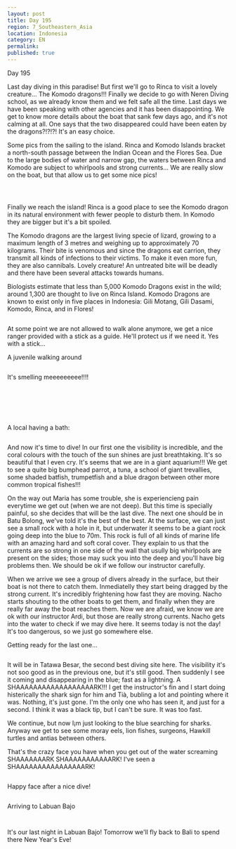 ```yaml
---
layout: post
title: Day 195
region: 7_Southeastern_Asia
location: Indonesia
category: EN
permalink:
published: true
---
```


Day 195

Last day diving in this paradise! But first we'll go to Rinca to visit a lovely creature... The Komodo dragons!!! Finally we decide to go with Neren Diving school, as we already know them and we felt safe all the time. Last days we have been speaking with other agencies and it has been disappointing. We get to know more details about the boat that sank few days ago, and it's not calming at all. One says that the two disappeared could have been eaten by the dragons?!?!?! It's an easy choice.

Some pics from the sailing to the island. Rinca and Komodo Islands bracket a north-south passage between the Indian Ocean and the Flores Sea. Due to the large bodies of water and narrow gap, the waters between Rinca and Komodo are subject to whirlpools and strong currents... We are really slow on the boat, but that allow us to get some nice pics!

<p><a
href="https://lh3.googleusercontent.com/Lp0TesAqszhqk-ziYGFpWZ6wJrsA520fBP5iQM1odMHrZKiwrU94aWfFIq4KKK60e945cTtHaUw7V9jWshm2C4U95yNzRSLSu-ff2_U_zissy9LR8_QdZMh9B96DMDuxwKB_xpzhKmD0yUStxvb5ni-e4IkgvF7azUk83JkBAG63knINshyQQJIlh7hCPiFFL1xwRJG5I2PMDX_B41vr6ZwUluOQZxehU_cqYpOQp5KClNoXlMSTx-TpAsOB6kb0-g4EwO1GFxYrScpbarfjyc34gOPPX8W76f5-0xi7Ln04qiqQjpzMnyAdtKSvJ4-wImP2ZxoqxJicPSAMVTT7WBfzbZAD40ZYCb4NSrgxvhpOyZ-hbEUsURrj0Hr6HBP-WtD9M86AH99Cq1Hg8q-paAR4oqiJEyN7fgJRbP5fspnd4Tpi5OGfyJb-ujLEuJit14sAp4uVwDZFTZOIPLQc0KWXt_gn6Y6LOeh6GAYgeK8eINE89wwZ3wINjBcbVB_tnNxoBMX6bBzWzhvmOTNYx7dLJlO6-4EqeLMiEysnU6KwlG65jJmv5swM8GF0AWBsNIfDTU2LlAfFsvyUMhAhA0jSJ4UwJYIHfFdF0eV3-kYAuKkqK6JeL-Q0hZMJDCR6y37u_77NL1bMC2mlQ3GTzGaurGQf4AXEfxd2E1--k4JSSsx8OELw46Y6-1txVGluwegZOT4mJqvHRevjF0C1yMPizQ=w836-h627-no"><img 
src="https://lh3.googleusercontent.com/Lp0TesAqszhqk-ziYGFpWZ6wJrsA520fBP5iQM1odMHrZKiwrU94aWfFIq4KKK60e945cTtHaUw7V9jWshm2C4U95yNzRSLSu-ff2_U_zissy9LR8_QdZMh9B96DMDuxwKB_xpzhKmD0yUStxvb5ni-e4IkgvF7azUk83JkBAG63knINshyQQJIlh7hCPiFFL1xwRJG5I2PMDX_B41vr6ZwUluOQZxehU_cqYpOQp5KClNoXlMSTx-TpAsOB6kb0-g4EwO1GFxYrScpbarfjyc34gOPPX8W76f5-0xi7Ln04qiqQjpzMnyAdtKSvJ4-wImP2ZxoqxJicPSAMVTT7WBfzbZAD40ZYCb4NSrgxvhpOyZ-hbEUsURrj0Hr6HBP-WtD9M86AH99Cq1Hg8q-paAR4oqiJEyN7fgJRbP5fspnd4Tpi5OGfyJb-ujLEuJit14sAp4uVwDZFTZOIPLQc0KWXt_gn6Y6LOeh6GAYgeK8eINE89wwZ3wINjBcbVB_tnNxoBMX6bBzWzhvmOTNYx7dLJlO6-4EqeLMiEysnU6KwlG65jJmv5swM8GF0AWBsNIfDTU2LlAfFsvyUMhAhA0jSJ4UwJYIHfFdF0eV3-kYAuKkqK6JeL-Q0hZMJDCR6y37u_77NL1bMC2mlQ3GTzGaurGQf4AXEfxd2E1--k4JSSsx8OELw46Y6-1txVGluwegZOT4mJqvHRevjF0C1yMPizQ=w836-h627-no" class="oversize" alt=""></a></p>

<p><a
href="https://lh3.googleusercontent.com/xZV9Std3VrR5epfc1bMB7RTwNRZmlmXO40J6hL86aSL7Swjv3zqAMX-KSL9OVUZQD5A1kshgZjHQdMuzGxA4byrhAzJEspEhXZX84iOTAdq_h1yR3WFIJkijGAODjdBTGP-sujpIPIrpSPQxy9YWJhm1YOBnW97vxlwUsGE1bD7wUlp4nZuMfSaZK1s0781zfrgF41Va1K85ZKgqQl5BCIdV5l7qslABbVtaDlJ6Od1oVpJWcbN_1cojR1646lrXyT7YrXoncBzZk-O4fPW27dJ6sfXhCiKSR9Ks9Yzfd1tAP5FI5UaWJ6hJMv6Pqe56emU6rXYJ2sLFVbB5NYfXEyd8QQlHbhSWqXaPokPtfAw9Uz5bXS3uOxftdO9NRpsH8BLQiI2C0uWUO4oZghU0AMRPI6iM7Scv7NokJ3qGt_KuK-TRQ17itAkWb3NHmJpCQk9sBrAKwJNuZwJ2BfZy3hdRJIqSBIg2ZMhRA0htp1SOxb9noO4i43O88U525SZj78Qu0U2rWBHmT7y985VGw92Lj9lFyLTgArOIj6aa1c7mZp7X9zBLdF-jzHqw4OULVS7prOa17RgML-x0ce8sKEvgy0odYa7vqieY62J2gqu43pJBQY90TTKaPtIKpDbYsyelXMEhv6rIX2cMjyIH_st5iP8wfqKoZzI03lpr-YGNhC5BzR8uU1upyk36EXC9-z8oevH0Kh2FPQ2ZbakGnMtv9g=w669-h502-no"><img 
src="https://lh3.googleusercontent.com/xZV9Std3VrR5epfc1bMB7RTwNRZmlmXO40J6hL86aSL7Swjv3zqAMX-KSL9OVUZQD5A1kshgZjHQdMuzGxA4byrhAzJEspEhXZX84iOTAdq_h1yR3WFIJkijGAODjdBTGP-sujpIPIrpSPQxy9YWJhm1YOBnW97vxlwUsGE1bD7wUlp4nZuMfSaZK1s0781zfrgF41Va1K85ZKgqQl5BCIdV5l7qslABbVtaDlJ6Od1oVpJWcbN_1cojR1646lrXyT7YrXoncBzZk-O4fPW27dJ6sfXhCiKSR9Ks9Yzfd1tAP5FI5UaWJ6hJMv6Pqe56emU6rXYJ2sLFVbB5NYfXEyd8QQlHbhSWqXaPokPtfAw9Uz5bXS3uOxftdO9NRpsH8BLQiI2C0uWUO4oZghU0AMRPI6iM7Scv7NokJ3qGt_KuK-TRQ17itAkWb3NHmJpCQk9sBrAKwJNuZwJ2BfZy3hdRJIqSBIg2ZMhRA0htp1SOxb9noO4i43O88U525SZj78Qu0U2rWBHmT7y985VGw92Lj9lFyLTgArOIj6aa1c7mZp7X9zBLdF-jzHqw4OULVS7prOa17RgML-x0ce8sKEvgy0odYa7vqieY62J2gqu43pJBQY90TTKaPtIKpDbYsyelXMEhv6rIX2cMjyIH_st5iP8wfqKoZzI03lpr-YGNhC5BzR8uU1upyk36EXC9-z8oevH0Kh2FPQ2ZbakGnMtv9g=w669-h502-no" class="oversize" alt=""></a></p>

<p><a
href="https://lh3.googleusercontent.com/KwRci34PzGofxEU0ST-v2TD1vYoBNdEcD_NDCD4tfUsfo6rc1Ks4OIWyAKsCx_qU-56tm_nVvLPVJ-mu4ihMukkUEUwr_OMKNdnzrEAePSW8_MFGCJ2p6wjLuhq_uWohxn7d1K0xog8tOfaDuWBImV9cDEl8P7ywjvkSqhYdMLtwI85Px9oPS4qcbUnRf1vdB6DRqnQwIDB_jlWblRnnYFYZTjKzwAHFlfY4rx-MqnjVOQN9FPxDeCGbIKvKTQ4oRPnDhX1fu2zpdn30aqM8-JlMYd2LDAZ0hLLoLp56Qsf6Lt4oyuUxwIDTMK4ztcaPzXEPZ9qTA5kWiI2sReGEYGC1uALTURb1Ly3rQVRX7CRNGTgM4jfLh1iHzJUdzRuk0XJDof3dPJveP7Z4zgDWNHNoB9kjq-xxuen-WGFqyEEBqEJ87JSqDzTG2V-YE3bh506MhpZU7ztMexDAJ5VmyLimqhmzrzKo2toDyGf2DZxpat5FtgCa2ChGd2IRIdTZZ0uzyILIVDlY2tz7372kGAUmukQat2pjJJLbcER-UMo_GjyJ33Nrw4WSpnjFtTsiLAxzVq72gVIF9Owq_WmxOlErWIoOxySEQbvioC2zQ6U0a9c4_hvSZ2CfZmke6FKemovR4xfBGqsivqpbsprav6i8_FNvCo7jY0cC4L-ifFFola-vKfxdCbM_LdI366pM-S2HCx6MaBanQSpxelrTbNZImw=w836-h627-no"><img 
src="https://lh3.googleusercontent.com/KwRci34PzGofxEU0ST-v2TD1vYoBNdEcD_NDCD4tfUsfo6rc1Ks4OIWyAKsCx_qU-56tm_nVvLPVJ-mu4ihMukkUEUwr_OMKNdnzrEAePSW8_MFGCJ2p6wjLuhq_uWohxn7d1K0xog8tOfaDuWBImV9cDEl8P7ywjvkSqhYdMLtwI85Px9oPS4qcbUnRf1vdB6DRqnQwIDB_jlWblRnnYFYZTjKzwAHFlfY4rx-MqnjVOQN9FPxDeCGbIKvKTQ4oRPnDhX1fu2zpdn30aqM8-JlMYd2LDAZ0hLLoLp56Qsf6Lt4oyuUxwIDTMK4ztcaPzXEPZ9qTA5kWiI2sReGEYGC1uALTURb1Ly3rQVRX7CRNGTgM4jfLh1iHzJUdzRuk0XJDof3dPJveP7Z4zgDWNHNoB9kjq-xxuen-WGFqyEEBqEJ87JSqDzTG2V-YE3bh506MhpZU7ztMexDAJ5VmyLimqhmzrzKo2toDyGf2DZxpat5FtgCa2ChGd2IRIdTZZ0uzyILIVDlY2tz7372kGAUmukQat2pjJJLbcER-UMo_GjyJ33Nrw4WSpnjFtTsiLAxzVq72gVIF9Owq_WmxOlErWIoOxySEQbvioC2zQ6U0a9c4_hvSZ2CfZmke6FKemovR4xfBGqsivqpbsprav6i8_FNvCo7jY0cC4L-ifFFola-vKfxdCbM_LdI366pM-S2HCx6MaBanQSpxelrTbNZImw=w836-h627-no" class="oversize" alt=""></a></p>

Finally we reach the island! Rinca is a good place to see the Komodo dragon in its natural environment with fewer people to disturb them. In Komodo they are bigger but it's a bit spoiled.

The Komodo dragons are the largest living specie of lizard, growing to a maximum length of 3 metres and weighing up to approximately 70 kilograms. Their bite is venomous and since the dragons eat carrion, they transmit all kinds of infections to their victims. To make it even more fun, they are also cannibals. Lovely creature! An untreated bite will be deadly and there have been several attacks towards humans.

Biologists estimate that less than 5,000 Komodo Dragons exist in the wild; around 1,300 are thought to live on Rinca Island. Komodo Dragons are known to exist only in five places in Indonesia: Gili Motang, Gili Dasami, Komodo, Rinca, and in Flores!

<p><a
href="https://lh3.googleusercontent.com/1s4-cA9ibl_JLveHEKaHNH8319SoFagecOVF-zfoM6nSaRsJlgjGsJmBEejdwK3Nz6YU-RkOzihBpAmUOpOOjS1u3EC_hol8ntejRykzJaAB9TnuonovPPSuAQ_pwxRTHfXEBQ4ixG0XMnOoD5GpHpiEXAeC6esbrqQUsdZfCuBHMkhPZmrsFUb6poqwD4TJM6EejROR9R1RnjSvZ2fvYz70tphikIwJpSi3NUPwFPw1QXmyS2CAfAErCwNPSBYUGkiSJ3-Ra8Gcj2eQjIr-tFrp_HgfWXYXkYF8bfDDI8WdTHsml3Yrq4vIOoEa98tCvd3PzHD2klsCebIo2CZ0NYdqYH03Kya8-sJFvIuBaPiUx-kOVW1C9uOkTC81J0v3thnV2HyePH4T0i2kXsHAoGNTdD2urnFuuqb9hFzWQFYKH6DOBcn9FdTcN_hZMbSCvzer-Gah_S-reG10z5Nt6n0r0NFjTgMGz6GNn4b2D_MaIfKc6mezJwIjgMTreuW3UUwRX9Cd6_vnilqve-_NTl9Hu7bLH4lfRjt6zK7bZFIoGSbPtCxkXavaLYRWHmYV7QRN0mmRNVthnyKYyat-3yD0LGQKRtTjUeqote70579nnb1w1yvypDLJKF0EmHL714j-fR02UpU2NLlHnSSv_D54bhKBU2SaOpo3LTtLa1KSLHgjzq0I4TV50OhJSnZ2Gqf0Mn0lfBPCFQ4JKtS8s6eG7A=w669-h502-no"><img 
src="https://lh3.googleusercontent.com/1s4-cA9ibl_JLveHEKaHNH8319SoFagecOVF-zfoM6nSaRsJlgjGsJmBEejdwK3Nz6YU-RkOzihBpAmUOpOOjS1u3EC_hol8ntejRykzJaAB9TnuonovPPSuAQ_pwxRTHfXEBQ4ixG0XMnOoD5GpHpiEXAeC6esbrqQUsdZfCuBHMkhPZmrsFUb6poqwD4TJM6EejROR9R1RnjSvZ2fvYz70tphikIwJpSi3NUPwFPw1QXmyS2CAfAErCwNPSBYUGkiSJ3-Ra8Gcj2eQjIr-tFrp_HgfWXYXkYF8bfDDI8WdTHsml3Yrq4vIOoEa98tCvd3PzHD2klsCebIo2CZ0NYdqYH03Kya8-sJFvIuBaPiUx-kOVW1C9uOkTC81J0v3thnV2HyePH4T0i2kXsHAoGNTdD2urnFuuqb9hFzWQFYKH6DOBcn9FdTcN_hZMbSCvzer-Gah_S-reG10z5Nt6n0r0NFjTgMGz6GNn4b2D_MaIfKc6mezJwIjgMTreuW3UUwRX9Cd6_vnilqve-_NTl9Hu7bLH4lfRjt6zK7bZFIoGSbPtCxkXavaLYRWHmYV7QRN0mmRNVthnyKYyat-3yD0LGQKRtTjUeqote70579nnb1w1yvypDLJKF0EmHL714j-fR02UpU2NLlHnSSv_D54bhKBU2SaOpo3LTtLa1KSLHgjzq0I4TV50OhJSnZ2Gqf0Mn0lfBPCFQ4JKtS8s6eG7A=w669-h502-no" class="oversize" alt=""></a></p>

At some point we are not allowed to walk alone anymore, we get a nice ranger provided with a stick as a guide. He'll protect us if we need it. Yes with a stick...

A juvenile walking around

<p><a
href="https://lh3.googleusercontent.com/DpWaCMmi0UuJZUYLfjMdj6N3_lsxG-_8JHpskjcWrxu9XV2iLM7WEfGbxRwzRDo-OnltMl7o1JrZFcMmoSgSVE559Jqd2zcWCfs_pb4QP34r5Wm-tLQFRU2sJZRF5ucMomUQvRk-XiZDP4FnFqRXHjLn-IhYEO_RSUg7toLMySQjfS0R6jCIHK7BTwiPWIJIeeYwUg7TCDlHLxUEtzYsMJCy3qgmrse4vrnGbuBFZIMms-ONjYUZDuOn9s-Pf1D2hCXPqfdGeH6VwtP9qXymD89rIJ4jlpyjJwCkwHCTzfq4MGaJJXoRTKyCWisn1teJpmZJU8ZweonCtGA8kcKGtBKf5JmT5Zm6wF7jvSdwA40y2DofHRe78yPq-7rBUFn8O6x8i57QT29qlGsMd_4dfT51z813NF2WpFQPFnXdndDPQ8RJ-MUl72SgM_XnvTzhIKylu5lhvi-Vquu2cN7I1U56AWHTecPv8Yyx6OSwNDf8n30acZQPwZbqR49XP2viWvW_gdto9Vck9Ezq7AXJFz-1w16kSyZV2DyNEPAfowl_826kTOO8PJFxxxr4ZY0r4kWUpkUAkcbi8GkyR6ML6mJEijba0SO5Cw0n13Da06d025YpQL3MbRYDli7XDSW5z_MgI5fUVuZuwq08e24DCiUbt7b5sPvBoygKQBbYl7fjxVnOVQx1xhsg2idksxEnddDW8OGgz6fRn62A60yh4Xb4lQ=w836-h627-no"><img 
src="https://lh3.googleusercontent.com/DpWaCMmi0UuJZUYLfjMdj6N3_lsxG-_8JHpskjcWrxu9XV2iLM7WEfGbxRwzRDo-OnltMl7o1JrZFcMmoSgSVE559Jqd2zcWCfs_pb4QP34r5Wm-tLQFRU2sJZRF5ucMomUQvRk-XiZDP4FnFqRXHjLn-IhYEO_RSUg7toLMySQjfS0R6jCIHK7BTwiPWIJIeeYwUg7TCDlHLxUEtzYsMJCy3qgmrse4vrnGbuBFZIMms-ONjYUZDuOn9s-Pf1D2hCXPqfdGeH6VwtP9qXymD89rIJ4jlpyjJwCkwHCTzfq4MGaJJXoRTKyCWisn1teJpmZJU8ZweonCtGA8kcKGtBKf5JmT5Zm6wF7jvSdwA40y2DofHRe78yPq-7rBUFn8O6x8i57QT29qlGsMd_4dfT51z813NF2WpFQPFnXdndDPQ8RJ-MUl72SgM_XnvTzhIKylu5lhvi-Vquu2cN7I1U56AWHTecPv8Yyx6OSwNDf8n30acZQPwZbqR49XP2viWvW_gdto9Vck9Ezq7AXJFz-1w16kSyZV2DyNEPAfowl_826kTOO8PJFxxxr4ZY0r4kWUpkUAkcbi8GkyR6ML6mJEijba0SO5Cw0n13Da06d025YpQL3MbRYDli7XDSW5z_MgI5fUVuZuwq08e24DCiUbt7b5sPvBoygKQBbYl7fjxVnOVQx1xhsg2idksxEnddDW8OGgz6fRn62A60yh4Xb4lQ=w836-h627-no" class="oversize" alt=""></a></p>

It's smelling meeeeeeeee!!!!

<p><a
href="https://lh3.googleusercontent.com/LEpqeODCzwco-ehoCB-8i_806S50PUarAkLUSfk2iYsGvDr_pr2OmQ56tYgI9NJ4poyykbE_wMSwDICNAFDpyiD-h4zgMXH29CCwDmNBql-s3NFvei53Bp4ixXtjnpENk-Dv1Ykzv8YSkukPHzTfffILinEneqgnsphqh4RhXxJtyguqA9k44dAM8kr9UoZKApr7ou_IkPYCqkfDnpXOPGu6hbOtnSxUkrj77VOzzP1wSFLCpiiKC1oXjQGEEi_qlzXMziLSQ2xnx85e-hWrLzJHSNjO4iuQaBftH4OKVSdW3bCd39RynATrts95p8kq7PdYWnhWYrOUV7Pjuj2TBHnYHgl6b8m6o1TQOyTG692CBzMW37jDR7imhqsOzxb0hAwcpqHpO1kivVtDzC9BUY0dtXpk1okfgOGPF5BA57K-uxO-1BL0cvjglbRdRHk5UwIzKL7svzpfqXFHxjt5INz0HB2-sOT8f0OHYTG82xewycGNUifqqU6nJsujP9eIYkeupx9mvRgOILz2fSWBH8RVDxo3hZEqY4QPoe3PDFacOh8_CDyHrb90KGNinAkTW48iRdnJ_3LtOYg9a0n4qMK3DynTSpOwSoj3LnOCzEWZRSuD94_QXBmdoejDbjHL6EOKPp6h5fC-MxVLhCYN95BVcQhf3c3eHn3-SgiflFIvfR5-Km6VN7vX_C2vTl8ljdYFFOivdYfGvTJmmurXYn1X0Q=w836-h627-no"><img 
src="https://lh3.googleusercontent.com/LEpqeODCzwco-ehoCB-8i_806S50PUarAkLUSfk2iYsGvDr_pr2OmQ56tYgI9NJ4poyykbE_wMSwDICNAFDpyiD-h4zgMXH29CCwDmNBql-s3NFvei53Bp4ixXtjnpENk-Dv1Ykzv8YSkukPHzTfffILinEneqgnsphqh4RhXxJtyguqA9k44dAM8kr9UoZKApr7ou_IkPYCqkfDnpXOPGu6hbOtnSxUkrj77VOzzP1wSFLCpiiKC1oXjQGEEi_qlzXMziLSQ2xnx85e-hWrLzJHSNjO4iuQaBftH4OKVSdW3bCd39RynATrts95p8kq7PdYWnhWYrOUV7Pjuj2TBHnYHgl6b8m6o1TQOyTG692CBzMW37jDR7imhqsOzxb0hAwcpqHpO1kivVtDzC9BUY0dtXpk1okfgOGPF5BA57K-uxO-1BL0cvjglbRdRHk5UwIzKL7svzpfqXFHxjt5INz0HB2-sOT8f0OHYTG82xewycGNUifqqU6nJsujP9eIYkeupx9mvRgOILz2fSWBH8RVDxo3hZEqY4QPoe3PDFacOh8_CDyHrb90KGNinAkTW48iRdnJ_3LtOYg9a0n4qMK3DynTSpOwSoj3LnOCzEWZRSuD94_QXBmdoejDbjHL6EOKPp6h5fC-MxVLhCYN95BVcQhf3c3eHn3-SgiflFIvfR5-Km6VN7vX_C2vTl8ljdYFFOivdYfGvTJmmurXYn1X0Q=w836-h627-no" class="oversize" alt=""></a></p>

<p><a
href="https://lh3.googleusercontent.com/k0X4m95lrUQ3d5I94Ug11M1n5Ae3keTa4r-xuMr8T0IwH_N74NgCIs5_msGYd434RYHdqIr-_vwymXJdZoyRKOirsBxANbFnI4Vomm50DbxWCGQ-cuEmyi0PecJjO2_YSs1y0QDu2EsXLrkgMvbvgE3HqKNFhNm84Oya8s4aW6eVKE56pU1YBfG6v-3wHxQXajY0Uaut___mrEd2NyUginqL0Bgs4_bw4NGf_hbnX4LBtMEepXf5CckFZvBO9TZLl2F5KYVgbHtVJJecfgf-7C8xrNAx8_X0GfI016iJ0QIkFMClPEok7YdYb5NYhIFohu7lJ8tolbV41AbAQeFbxzGqTeuxjWZU3RqYMy4RvfPl1bMHxnNQNptKcnrSdZpdi3dKY0rO5jooAo0uc_hMdAE5vsqSguc7KpQHK0exQAOrDArI2fjXjGYB4AO9cZlZXuoA29KG7TWGJvNP_aJvE63Ked62WeV0uLHvF9oP1C5KGibZF0DynI0IakoyxIRNv785Zvq67U_fgO4wkgQoiPIzKZNgeprZy5zjlM__5hhwmisqWwkY7JSDBpLMhBKMDfXsK7rmAHcwZ8u_OvRyWGqwK9H60RwSVgX3NiJPOptxbS7-2gjT8I0oQO4AvB_nOGmpYUPmxH7qGIZj0maDBtLlwgHoLG1rpL7H64iZYQyPxM2STMAuwC5aZm3UwZYKZCV_Tx5emXG35IKCqGbZp_BkbQ=w836-h627-no"><img 
src="https://lh3.googleusercontent.com/k0X4m95lrUQ3d5I94Ug11M1n5Ae3keTa4r-xuMr8T0IwH_N74NgCIs5_msGYd434RYHdqIr-_vwymXJdZoyRKOirsBxANbFnI4Vomm50DbxWCGQ-cuEmyi0PecJjO2_YSs1y0QDu2EsXLrkgMvbvgE3HqKNFhNm84Oya8s4aW6eVKE56pU1YBfG6v-3wHxQXajY0Uaut___mrEd2NyUginqL0Bgs4_bw4NGf_hbnX4LBtMEepXf5CckFZvBO9TZLl2F5KYVgbHtVJJecfgf-7C8xrNAx8_X0GfI016iJ0QIkFMClPEok7YdYb5NYhIFohu7lJ8tolbV41AbAQeFbxzGqTeuxjWZU3RqYMy4RvfPl1bMHxnNQNptKcnrSdZpdi3dKY0rO5jooAo0uc_hMdAE5vsqSguc7KpQHK0exQAOrDArI2fjXjGYB4AO9cZlZXuoA29KG7TWGJvNP_aJvE63Ked62WeV0uLHvF9oP1C5KGibZF0DynI0IakoyxIRNv785Zvq67U_fgO4wkgQoiPIzKZNgeprZy5zjlM__5hhwmisqWwkY7JSDBpLMhBKMDfXsK7rmAHcwZ8u_OvRyWGqwK9H60RwSVgX3NiJPOptxbS7-2gjT8I0oQO4AvB_nOGmpYUPmxH7qGIZj0maDBtLlwgHoLG1rpL7H64iZYQyPxM2STMAuwC5aZm3UwZYKZCV_Tx5emXG35IKCqGbZp_BkbQ=w836-h627-no" class="oversize" alt=""></a></p>

<p><a
href="https://lh3.googleusercontent.com/8yHht66nO59yipC4q2UZU21FvYJEYWV9YiYPoc4lrqrdv-06HFkGPc8uJANmqrHRc77GXMt_MHX9uTVz3YqLIDjT8BUNerNyBW0bCJ-5Zn9pyoQDP_mrhYsvyb41744AgXVygdQuNA4Pg4n0MSSHyWegblIRoj5npcv3KJfApeVja0vct-NM_buQsM-vBciP5Wg-Uk2fSbTjfVw6Jvv0lOjg8q1aLMX7rW8fGJhk6Py9yiq0mENfzMlmQ9ev1xuUPtr6vZCk45SbFOcIsbjNQx2GA_Ihf_TMld_OrbBSEN7ZDRxUHzzCVca5k9zTfV5NZsBvGkkGJjQjqaFB78qZ3uVCkDRnSXl2SVzoRBdy4FuHopuIaC7N-aqYEPq7sn8FIq5Q3GG5ps4q5y12oJO7aWAjNKnA8wgufQ8_nZgeUSleQuXMWDEuq5LO7oECOpWg4r8R9oedfVH9RTiKFQOCgs608RX9-aG6U2R1Pbp7MAw06kOirNaXxSrhi6IblhbK-gwIYmgEO_6TKE9VOdcm5RIvRy326FtMJE8rEkoxRwrVMW2Hps9DdCRdpFU4BtA-kFAYY6PhxGUa9c7gUUGI1SHKVHq6EdSFahLbSPiUG9jKEved3L_gJbsMa-JvvSkhhRB8ALIQGUks2KVMBp2Om0hNCt0pxliUd0Xp6-7Cuw22uc91wB6aAHzKF0CWL5kl56EgapcZ1J-UucOS-2Z4pDKTAA=w836-h627-no"><img 
src="https://lh3.googleusercontent.com/8yHht66nO59yipC4q2UZU21FvYJEYWV9YiYPoc4lrqrdv-06HFkGPc8uJANmqrHRc77GXMt_MHX9uTVz3YqLIDjT8BUNerNyBW0bCJ-5Zn9pyoQDP_mrhYsvyb41744AgXVygdQuNA4Pg4n0MSSHyWegblIRoj5npcv3KJfApeVja0vct-NM_buQsM-vBciP5Wg-Uk2fSbTjfVw6Jvv0lOjg8q1aLMX7rW8fGJhk6Py9yiq0mENfzMlmQ9ev1xuUPtr6vZCk45SbFOcIsbjNQx2GA_Ihf_TMld_OrbBSEN7ZDRxUHzzCVca5k9zTfV5NZsBvGkkGJjQjqaFB78qZ3uVCkDRnSXl2SVzoRBdy4FuHopuIaC7N-aqYEPq7sn8FIq5Q3GG5ps4q5y12oJO7aWAjNKnA8wgufQ8_nZgeUSleQuXMWDEuq5LO7oECOpWg4r8R9oedfVH9RTiKFQOCgs608RX9-aG6U2R1Pbp7MAw06kOirNaXxSrhi6IblhbK-gwIYmgEO_6TKE9VOdcm5RIvRy326FtMJE8rEkoxRwrVMW2Hps9DdCRdpFU4BtA-kFAYY6PhxGUa9c7gUUGI1SHKVHq6EdSFahLbSPiUG9jKEved3L_gJbsMa-JvvSkhhRB8ALIQGUks2KVMBp2Om0hNCt0pxliUd0Xp6-7Cuw22uc91wB6aAHzKF0CWL5kl56EgapcZ1J-UucOS-2Z4pDKTAA=w836-h627-no" class="oversize" alt=""></a></p>

<p><a
href="https://lh3.googleusercontent.com/0yR6P1bu0S8CqSJMZs0JAp5PrVllVThBl191ELSwjHb-QcTCTv2SSMPCh6KxCRnskHRNF6b4IeJXmtlkS0KreEUlhr7QAN0feeBzkF8hN48LrgxRU975ypY2GXVn0JY2r-6_WmIKDEm_HeGNVBntSGnvlxbA6sRJFcOwha-Keh1wM52C9lgZ3yiTMosAj6nGVJrz_3dMFhDrOkj8mmKACjFhKeuReWfNb_J_vRgZCGbRlB0WUxxWglT32MxDkHFbu1e5i7KV0gblbQnK7TX3r-QMgaLc2-RlVRBovGug2gZ0Qsf1gOPfvN3nIPtcHKhZS5p4AWNDL4dFqJ6Da9GIknWCUmvl4Z9Z-8EoeX8Aomxs0SZGo-gK_cZphHhdPOYFxluaA1Qdn1RR6NqrcL7iX0KWne2aJsP-4SZ9OTQK-lM9stOcHOrUoNKLUEiRG6bFHvcKmDq_EzF-p5yJs0ArJLxkXB9Xe0gWxP5gyAiZIjfFDqdEMSRqza3yfCPbE0cPekJ1J2ERKt8LIVBtvnAOCSqqsKorOkJ5Nld3lOaNhhHTZ1ZyBTwlwr7FsbRNWBKeMWi1387FYToE4LbHyThpo9D1iHbXYsb_Dfrv-OYUWxpfE2ivP1ymcSyuOJl4OpgodOGI_4co8e5AOxckFTBLuyBfdPoPQRZPrZtm6JsB3e-XN8Cp848tTsbUEl1rb9SDiPIfA2qhWJ7ZKVNZcEIScM4X5w=w669-h502-no"><img 
src="https://lh3.googleusercontent.com/0yR6P1bu0S8CqSJMZs0JAp5PrVllVThBl191ELSwjHb-QcTCTv2SSMPCh6KxCRnskHRNF6b4IeJXmtlkS0KreEUlhr7QAN0feeBzkF8hN48LrgxRU975ypY2GXVn0JY2r-6_WmIKDEm_HeGNVBntSGnvlxbA6sRJFcOwha-Keh1wM52C9lgZ3yiTMosAj6nGVJrz_3dMFhDrOkj8mmKACjFhKeuReWfNb_J_vRgZCGbRlB0WUxxWglT32MxDkHFbu1e5i7KV0gblbQnK7TX3r-QMgaLc2-RlVRBovGug2gZ0Qsf1gOPfvN3nIPtcHKhZS5p4AWNDL4dFqJ6Da9GIknWCUmvl4Z9Z-8EoeX8Aomxs0SZGo-gK_cZphHhdPOYFxluaA1Qdn1RR6NqrcL7iX0KWne2aJsP-4SZ9OTQK-lM9stOcHOrUoNKLUEiRG6bFHvcKmDq_EzF-p5yJs0ArJLxkXB9Xe0gWxP5gyAiZIjfFDqdEMSRqza3yfCPbE0cPekJ1J2ERKt8LIVBtvnAOCSqqsKorOkJ5Nld3lOaNhhHTZ1ZyBTwlwr7FsbRNWBKeMWi1387FYToE4LbHyThpo9D1iHbXYsb_Dfrv-OYUWxpfE2ivP1ymcSyuOJl4OpgodOGI_4co8e5AOxckFTBLuyBfdPoPQRZPrZtm6JsB3e-XN8Cp848tTsbUEl1rb9SDiPIfA2qhWJ7ZKVNZcEIScM4X5w=w669-h502-no" class="oversize" alt=""></a></p>

<p><a
href="https://lh3.googleusercontent.com/soxtdNzCn188DN9MEuinvxLN5dSFPKDADDC_jOFxjXnVMhJ1logaGOEPAkBThWbfVAwqZWCWzZHNRelnTDQnIx1VS71N9SX-jImE3M8ozpeDBk3yIQIz1yjVOVJKlfgnP8ObMp1VZk5qYZ_gljN-sMnhcknrGoaR4auLO_3fE58_UVcKPkfDIYUJJbq1M7Oc8iXTBpeubWlE4rQx8RCRcei0SZTjCo-6jey7byPjNZTM3bb5ChbyyMS1Lks1maySjGwLI7ZIv1zkusQiOvFQqKHyRlwLg-w6oPOErbigZoX7bi7tUBw1Su-gboE77RiRNahxgy2M6NuPIN3TCGVnMO7hIC-hqnkc_ViL0nenccWh2TWTjLFxAMcpRq8Fd52J6O1E9Z0GI19DJ7PlmbBvsHv4UHOqBFe_OroiVs-Hk6K_P-6p74lsZm562sgf62m6CQB3DUU5nefwRFOclZKEGAO9HF42ItmbkVYyZgf5PqD0VnKcZZxdE4VTwlyMqMr4xcoAvhggAwuJr6BT4WQjQaJCXaEN1RVEsPt-NakSWURpXWf_ARb8Dlz0YAI30dWWK4J6yTWumhNkATdv30ld95ZwcEKOEsz_h8xCk9XmEP1ecKY9FiZL1FLPfrkLq7_pSf--_d9tR0XGlqZSWxedvY1vStMurmrQCXnpLruTKMWbviVfItNybItWoB6Kh6EqctoJ4-Kk13e7I13lqhoiNBG1Mg=w899-h627-no"><img 
src="https://lh3.googleusercontent.com/soxtdNzCn188DN9MEuinvxLN5dSFPKDADDC_jOFxjXnVMhJ1logaGOEPAkBThWbfVAwqZWCWzZHNRelnTDQnIx1VS71N9SX-jImE3M8ozpeDBk3yIQIz1yjVOVJKlfgnP8ObMp1VZk5qYZ_gljN-sMnhcknrGoaR4auLO_3fE58_UVcKPkfDIYUJJbq1M7Oc8iXTBpeubWlE4rQx8RCRcei0SZTjCo-6jey7byPjNZTM3bb5ChbyyMS1Lks1maySjGwLI7ZIv1zkusQiOvFQqKHyRlwLg-w6oPOErbigZoX7bi7tUBw1Su-gboE77RiRNahxgy2M6NuPIN3TCGVnMO7hIC-hqnkc_ViL0nenccWh2TWTjLFxAMcpRq8Fd52J6O1E9Z0GI19DJ7PlmbBvsHv4UHOqBFe_OroiVs-Hk6K_P-6p74lsZm562sgf62m6CQB3DUU5nefwRFOclZKEGAO9HF42ItmbkVYyZgf5PqD0VnKcZZxdE4VTwlyMqMr4xcoAvhggAwuJr6BT4WQjQaJCXaEN1RVEsPt-NakSWURpXWf_ARb8Dlz0YAI30dWWK4J6yTWumhNkATdv30ld95ZwcEKOEsz_h8xCk9XmEP1ecKY9FiZL1FLPfrkLq7_pSf--_d9tR0XGlqZSWxedvY1vStMurmrQCXnpLruTKMWbviVfItNybItWoB6Kh6EqctoJ4-Kk13e7I13lqhoiNBG1Mg=w899-h627-no" class="oversize" alt=""></a></p>

<p><a
href="https://lh3.googleusercontent.com/dLn0RPUV0s05901XHiX7Mgmh7EYvt9u9BPAl0CkYYJBn1j0Y09ecMwWJreG49hXW4XaRl1bUGiOI_KqkNCHkO2o682pCjpKUre3W61fqs4yJpBrUf345_RN153sQLFtuFUOM2INYjut9B5SLV8a7fDLZ0VTaqqclZ0okO7lLIdLFY9GUeaf4Im4DtPrKVzWUuVQkEsOTEAX6zvZ1j3Yia01pu9JfMZ75iFk96kQcwtnq7RH2rtUHjEb4_9V5zAkau92B3WaXd9qjdrR4SZvhVIeD4lrWzFHyxgohJMwGRq2lplOSgi_ZyaLZo7blC-aq3mm4u4v31lcIX97XYmAuMC65xY14Gn2PJIP4u16bbGPDzu--VHkDacrZAPJBIvHjKrurUOxNz5yL5LTUUftaIThfl6CICni7oU7a2gkSOvc5Pun4K-DJkLnuFYo1krn7KWxRGnRBGQ9dzWxB8SjF_Ro6hYwFMBYcj6K7Bq9gW6QaxmJTm2Wv1F3wBrxpyAzUUz8dEpFFEnJ1pciKIPk3xvY7J2O-aXphi15IcOaQEtWugdJ8sGVq6zoxC8-11yOejtEhOR74L1Zjk-XLgNE_waQgOPXnZ9UW_OmqPdUSlDunOgp6j5k-3y5egCs6noxYylMfhua52_ihk-X7mzAmWh4fcD24Liy0Ia0aX0SbBAH0nfm-XhQD7085Z5Qr85SPeC2PV6ZTdy5kTqWeWlgwoXt36A=w966-h613-no"><img 
src="https://lh3.googleusercontent.com/dLn0RPUV0s05901XHiX7Mgmh7EYvt9u9BPAl0CkYYJBn1j0Y09ecMwWJreG49hXW4XaRl1bUGiOI_KqkNCHkO2o682pCjpKUre3W61fqs4yJpBrUf345_RN153sQLFtuFUOM2INYjut9B5SLV8a7fDLZ0VTaqqclZ0okO7lLIdLFY9GUeaf4Im4DtPrKVzWUuVQkEsOTEAX6zvZ1j3Yia01pu9JfMZ75iFk96kQcwtnq7RH2rtUHjEb4_9V5zAkau92B3WaXd9qjdrR4SZvhVIeD4lrWzFHyxgohJMwGRq2lplOSgi_ZyaLZo7blC-aq3mm4u4v31lcIX97XYmAuMC65xY14Gn2PJIP4u16bbGPDzu--VHkDacrZAPJBIvHjKrurUOxNz5yL5LTUUftaIThfl6CICni7oU7a2gkSOvc5Pun4K-DJkLnuFYo1krn7KWxRGnRBGQ9dzWxB8SjF_Ro6hYwFMBYcj6K7Bq9gW6QaxmJTm2Wv1F3wBrxpyAzUUz8dEpFFEnJ1pciKIPk3xvY7J2O-aXphi15IcOaQEtWugdJ8sGVq6zoxC8-11yOejtEhOR74L1Zjk-XLgNE_waQgOPXnZ9UW_OmqPdUSlDunOgp6j5k-3y5egCs6noxYylMfhua52_ihk-X7mzAmWh4fcD24Liy0Ia0aX0SbBAH0nfm-XhQD7085Z5Qr85SPeC2PV6ZTdy5kTqWeWlgwoXt36A=w966-h613-no" class="oversize" alt=""></a></p>

A local having a bath:

<p><a
href="https://lh3.googleusercontent.com/J84d__O3QQVXt-3KCwRploT3R9Az7BsM6XUhXFuaf6nL2YWuf5irAcHL9Xhxk6r9FwYGtvcifUfuYJezRl-aAv7WuS3OeAeGzYbOou-vKFIW7C9RTVoxO4QaRljH66O7rAVZVMBZrwrdz2nEil7-fwo80hMh5hbIRa8yE2C-cfcl1fc_QyAxhVdrKYVYzKnrDk64ZhMBUMlA1_VBmmbnBDr7mzvflBti0M189sOcp-WBDe1qCNzsGFx8XI-fUnIdWrnAFIfSbjAfE_O2tAggk202TBn5STx8FUOibtqfUkB7dysbrO7pfWxaconF1QvKUHj2biNDskHNnVZER2uebuLR0t_VlaQ_VWkRVrKF8rDHTPaKrix57bY3JduLu6CGetdVNeAaMwGipbkrCyM0rCiaKBv4Vc4rpNpqAtjr7v8w32X_hva7yCPndVFu7qrgcPpbuh9b-LiNh2dcqGTmsXkgKUK8c1JYTyoSUqVBVfgVpBzLmedtlTCH18v1NxKi1uhvCk9TmiKV29XBaXzdvAX0qAB4mBxZgMGbxK4kaGg1nlydgsk29Q4NQAhjf4aKZrmCvSj44DxoGsuGmKtuS0w3Zp_czHBzccQe5Mkg97wx_x9MbEmyZRw8yZVfSR55MvIV0PkoLde8LXH4sVpsv8oY8V0ckybMU173E47_kGM0D8RiHSuKzHGbhqQHzJaNu82rL4Gh4o_307jb6jOQXOelZw=w836-h627-no"><img 
src="https://lh3.googleusercontent.com/J84d__O3QQVXt-3KCwRploT3R9Az7BsM6XUhXFuaf6nL2YWuf5irAcHL9Xhxk6r9FwYGtvcifUfuYJezRl-aAv7WuS3OeAeGzYbOou-vKFIW7C9RTVoxO4QaRljH66O7rAVZVMBZrwrdz2nEil7-fwo80hMh5hbIRa8yE2C-cfcl1fc_QyAxhVdrKYVYzKnrDk64ZhMBUMlA1_VBmmbnBDr7mzvflBti0M189sOcp-WBDe1qCNzsGFx8XI-fUnIdWrnAFIfSbjAfE_O2tAggk202TBn5STx8FUOibtqfUkB7dysbrO7pfWxaconF1QvKUHj2biNDskHNnVZER2uebuLR0t_VlaQ_VWkRVrKF8rDHTPaKrix57bY3JduLu6CGetdVNeAaMwGipbkrCyM0rCiaKBv4Vc4rpNpqAtjr7v8w32X_hva7yCPndVFu7qrgcPpbuh9b-LiNh2dcqGTmsXkgKUK8c1JYTyoSUqVBVfgVpBzLmedtlTCH18v1NxKi1uhvCk9TmiKV29XBaXzdvAX0qAB4mBxZgMGbxK4kaGg1nlydgsk29Q4NQAhjf4aKZrmCvSj44DxoGsuGmKtuS0w3Zp_czHBzccQe5Mkg97wx_x9MbEmyZRw8yZVfSR55MvIV0PkoLde8LXH4sVpsv8oY8V0ckybMU173E47_kGM0D8RiHSuKzHGbhqQHzJaNu82rL4Gh4o_307jb6jOQXOelZw=w836-h627-no" class="oversize" alt=""></a></p>

And now it's time to dive! In our first one the visibility is incredible, and the coral colours with the touch of the sun shines are just breathtaking. It's so beautiful that I even cry. It's seems that we are in a giant aquarium!!! We get to see a quite big bumphead parrot, a tuna, a school of giant trevallies, some shaded batfish, trumpetfish and a blue dragon between other more common tropical fishes!!! 

On the way out Maria has some trouble, she is experiencieng pain everytime we get out (when we are not deep). But this time is specially painful, so she decides that will be the last dive. The next one should be in Batu Bolong, we've told it's the best of the best. At the surface, we can just see a small rock with a hole in it, but underwater it seems to be a giant rock going deep into the blue to 70m. This rock is full of all kinds of marine life with an amazing hard and soft coral cover. They explain to us that the currents are so strong in one side of the wall that usully big whirlpools are present on the sides; those may suck you into the deep and you'll have big problems then. We should be ok if we follow our instructor carefully. 

When we arrive we see a group of divers already in the surface, but their boat is not there to catch them. Inmediatelly they start being dragged by the strong current. It's incredibly frightening how fast they are moving. Nacho starts shouting to the other boats to get them, and finally when they are really far away the boat reaches them. Now we are afraid, we know we are ok with our instructor Ardi, but those are really strong currents. Nacho gets into the water to check if we may dive here. It seems today is not the day! It's too dangerous, so we just go somewhere else.

Getting ready for the last one...

<p><a
href="https://lh3.googleusercontent.com/n87JfFDbgCDlKVFxbC29e6K6bxQmkxbzv3Cofkqw-kQk0aNRBqot0_0DeUhn2JIbfjFMnqGRMIrDQ81j3TP-hkL89Rva767xbdGQR0yAjsS-29TmFhF2WDgnBYId8ELWB3gpWh6Cq6N5tELFLH8AsYAvBADBq-Tcxg79yjx_GYiKuF45JhLoGh-is5C-e3BeAtKY9CvVaxCFVjL5oywZ48BozUWjEiGrcfwjsuJT9h8Xu85VL22oFX85v3rejY3forF3aOY5fEjhEOYHhReXyDdryYiovt5Ff0wRMfEJTZT0x1eI-EBJ7lidZIhsKiSylc88NXLEiw3EjHWqt4NsJsReync6vdKONzsCw5rGAavqd9GqPF_i1S8MnPrzHyu7as5ajMn0AbOqT5u9Iehjkny8nn9oUZetVQKPW7ZoYeqYcyMrn6YV57O_ky0SLNt3EqboAJXxE0j0M1usqjYsd_pjGfIr-uDstDNNR_kwWXflNbTK3PmAaTIIZczhel0sdk6WSocdmYgx9lMOTPVfc5PdH1BZL-XNMRacpN-S_ksxNEPt4uJe-nWBCzXOeV8cLqoQX0sRPepc4ay755NreFpcCSVpLGZzQsoLfTP4nXUbY3F-sEZ9rjE8xF40G_yyb-AOvhdG6YuGUqRqRqXwGfKDeTqE2MsLNuPN_UFaVhsO5Z9xlw9EQ_m4D7h9DqEer9Y73-pED7iPC9lqgHsJ094tsQ=w836-h627-no"><img 
src="https://lh3.googleusercontent.com/n87JfFDbgCDlKVFxbC29e6K6bxQmkxbzv3Cofkqw-kQk0aNRBqot0_0DeUhn2JIbfjFMnqGRMIrDQ81j3TP-hkL89Rva767xbdGQR0yAjsS-29TmFhF2WDgnBYId8ELWB3gpWh6Cq6N5tELFLH8AsYAvBADBq-Tcxg79yjx_GYiKuF45JhLoGh-is5C-e3BeAtKY9CvVaxCFVjL5oywZ48BozUWjEiGrcfwjsuJT9h8Xu85VL22oFX85v3rejY3forF3aOY5fEjhEOYHhReXyDdryYiovt5Ff0wRMfEJTZT0x1eI-EBJ7lidZIhsKiSylc88NXLEiw3EjHWqt4NsJsReync6vdKONzsCw5rGAavqd9GqPF_i1S8MnPrzHyu7as5ajMn0AbOqT5u9Iehjkny8nn9oUZetVQKPW7ZoYeqYcyMrn6YV57O_ky0SLNt3EqboAJXxE0j0M1usqjYsd_pjGfIr-uDstDNNR_kwWXflNbTK3PmAaTIIZczhel0sdk6WSocdmYgx9lMOTPVfc5PdH1BZL-XNMRacpN-S_ksxNEPt4uJe-nWBCzXOeV8cLqoQX0sRPepc4ay755NreFpcCSVpLGZzQsoLfTP4nXUbY3F-sEZ9rjE8xF40G_yyb-AOvhdG6YuGUqRqRqXwGfKDeTqE2MsLNuPN_UFaVhsO5Z9xlw9EQ_m4D7h9DqEer9Y73-pED7iPC9lqgHsJ094tsQ=w836-h627-no" class="oversize" alt=""></a></p>

It will be in Tatawa Besar, the second best diving site here. The visibility it's not soo good as in the previous one, but it's still good. Then suddenly I see it coming and disappearing in the blue; fast as a lightning. A SHAAAAAAAAAAAAAAAAAARK!!! I get the instructor's fin and I start doing histerically the shark sign for him and Tià, bubling a lot and pointing where it was. Nothing, it's just gone. I'm the only one who has seen it, and just for a second. I think it was a black tip, but I can't be sure. It was too fast. 

We continue, but now I¡m just looking to the blue searching for sharks. Anyway we get to see some moray eels, lion fishes, surgeons, Hawkill turtles and antias between others.

That's the crazy face you have when you get out of the water screaming SHAAAAAAARK SHAAAAAAAAAAARK! I've seen a SHAAAAAAAAAAAAAAAARK!

<p><a
href="https://lh3.googleusercontent.com/OuT2ekJCZGLZW6jjk9s8yx5wpU1dkjqmYDRnQMgu_RBVEwv7_npRaiQY22wVK3DRZVWFtGM9TMjM3ZBQFrzz5AXcaKp-kYj4Ef3pMC3_fGCrmgWM8_VxW1bd6NALqMntJSBf_kKw1gjw9I5L-paNAnZfEsKPmD29RkvJ_2U4kHV1W8O1rkqtGrSF9-ZD5JxTU4IzUWSqH0iB78X_rzvVMLxaMxI6PcecT7lcC1zuAUjCkTMMelg6dgQ9c0uei9U4sTvg1J9YX68a6cif2Q03rIFjp6Fg5EgvZxwYrZJFaLmPsUyZ4Wcv5O9xGDaETbJA1oSdz9Z-f7qgjU1peG2rzsXLBN9DLt90_2EIdAzMzUfKg4D9pN9BsfdqJXwVStVUB9i9FpPD2_64L4nd2RXI2zmF7E7j-Vem4OC4buv9-9vemTPm654iO82hhM7xL_7IwfiQ0SC6Ly08B46k8d2D0Zs6RpxuOcZOVUp9HCAiVdpP7x09BJJ8cuyDRrR8GXUSg3SM35xmkKxiYajF6oceUtqzXjhoCzbBiVoB85JHIIwv3GK7NqyLSPf9_9tlyNlatWyd6d48_TrXnInl4tfU0kpXVNX8M-U-bpdYxuquetT7TOzfM5La9uS9RuALx6AWQQb2Lb9ms9_vtCKq2zJfzASWEMvXKlZ01KsHiorFNfvJoy6dt66JGXL5hg9YLLI4yZ99C27PWF6k0okXp9InasLY=w384-h512-no"><img 
src="https://lh3.googleusercontent.com/OuT2ekJCZGLZW6jjk9s8yx5wpU1dkjqmYDRnQMgu_RBVEwv7_npRaiQY22wVK3DRZVWFtGM9TMjM3ZBQFrzz5AXcaKp-kYj4Ef3pMC3_fGCrmgWM8_VxW1bd6NALqMntJSBf_kKw1gjw9I5L-paNAnZfEsKPmD29RkvJ_2U4kHV1W8O1rkqtGrSF9-ZD5JxTU4IzUWSqH0iB78X_rzvVMLxaMxI6PcecT7lcC1zuAUjCkTMMelg6dgQ9c0uei9U4sTvg1J9YX68a6cif2Q03rIFjp6Fg5EgvZxwYrZJFaLmPsUyZ4Wcv5O9xGDaETbJA1oSdz9Z-f7qgjU1peG2rzsXLBN9DLt90_2EIdAzMzUfKg4D9pN9BsfdqJXwVStVUB9i9FpPD2_64L4nd2RXI2zmF7E7j-Vem4OC4buv9-9vemTPm654iO82hhM7xL_7IwfiQ0SC6Ly08B46k8d2D0Zs6RpxuOcZOVUp9HCAiVdpP7x09BJJ8cuyDRrR8GXUSg3SM35xmkKxiYajF6oceUtqzXjhoCzbBiVoB85JHIIwv3GK7NqyLSPf9_9tlyNlatWyd6d48_TrXnInl4tfU0kpXVNX8M-U-bpdYxuquetT7TOzfM5La9uS9RuALx6AWQQb2Lb9ms9_vtCKq2zJfzASWEMvXKlZ01KsHiorFNfvJoy6dt66JGXL5hg9YLLI4yZ99C27PWF6k0okXp9InasLY=w384-h512-no" class="oversize" alt=""></a></p>

Happy face after a nice dive!

<p><a
href="https://lh3.googleusercontent.com/0Q92pSQKIqqprcrY-MYKGCcKiO0XYg0PIemY2_ECQl76DIEMnvv6Vga0R7P6uRsJLyt9DrNDE1MjSFdrnGbhl_ph3Z7GveZTg6mte9XlnI_9FxQMALK8EKS31ke1X_Psty32359DkiVyyZ8MD6eIxeIK6nGhDhYYib1qmqJiMsCQwxxQLrGHIDCL8enQufFba9glEbHfm8lncmV-1OZyNIjbHCumrntXLc8-zg9d63AXlOIo65zTIcnDCLx1U8iXX1xdZkvM-Uad4K3wMTgN8NcJVPd-BO93QTsvdmf2jo0FwoNt-JqO7cobkBxXiQFnn4V2mPBvvBZwfWcczH4YpqNxh7bUvXNFso-uNGhIYwPqZP_xAKS0fcgZo0LLXgTQGUVJpZHFfktgIaWVR7_7Qu8BlyqEh3liqTHCOIDJLvokpDM2po3WNRa7lbWfuWMh8BpEbSwH9B8xPrRByMJhsHjKNCFVQyrGIil4IP5vsHMpMczHgU4S6pibSNzZ3sfXjGPqQRsl56bS8jSYdG-F17RnAMusgegFDvbi_WozuhAcxiD89seiA6aH32lQvXSjoydgStDLtZRLMiNY0_dsiHjBVm5lYSYs1F5XXg904g4nU28qHKn8E3SN0RzIBaFYPBbYGB8yjvBbXbzSdXdAyoXB0y-tI_P967be8phrYMRnUT4HERZ3x6O_cO99mswP6vl-7d8Dizg5DD1y2ZgXBAOH1Q=w878-h627-no"><img 
src="https://lh3.googleusercontent.com/0Q92pSQKIqqprcrY-MYKGCcKiO0XYg0PIemY2_ECQl76DIEMnvv6Vga0R7P6uRsJLyt9DrNDE1MjSFdrnGbhl_ph3Z7GveZTg6mte9XlnI_9FxQMALK8EKS31ke1X_Psty32359DkiVyyZ8MD6eIxeIK6nGhDhYYib1qmqJiMsCQwxxQLrGHIDCL8enQufFba9glEbHfm8lncmV-1OZyNIjbHCumrntXLc8-zg9d63AXlOIo65zTIcnDCLx1U8iXX1xdZkvM-Uad4K3wMTgN8NcJVPd-BO93QTsvdmf2jo0FwoNt-JqO7cobkBxXiQFnn4V2mPBvvBZwfWcczH4YpqNxh7bUvXNFso-uNGhIYwPqZP_xAKS0fcgZo0LLXgTQGUVJpZHFfktgIaWVR7_7Qu8BlyqEh3liqTHCOIDJLvokpDM2po3WNRa7lbWfuWMh8BpEbSwH9B8xPrRByMJhsHjKNCFVQyrGIil4IP5vsHMpMczHgU4S6pibSNzZ3sfXjGPqQRsl56bS8jSYdG-F17RnAMusgegFDvbi_WozuhAcxiD89seiA6aH32lQvXSjoydgStDLtZRLMiNY0_dsiHjBVm5lYSYs1F5XXg904g4nU28qHKn8E3SN0RzIBaFYPBbYGB8yjvBbXbzSdXdAyoXB0y-tI_P967be8phrYMRnUT4HERZ3x6O_cO99mswP6vl-7d8Dizg5DD1y2ZgXBAOH1Q=w878-h627-no" class="oversize" alt=""></a></p>

Arriving to Labuan Bajo

<p><a
href="https://lh3.googleusercontent.com/Ze-2b1c-8j1wHdzEEzRiodRKaHUaXT0BOZtE_tn_c3hbQuR5Sulb5bzsKR7NDwnyuvz-NSVDbuq-8dT0x4NFlfxenqoxGld_DM2ebLcJXsu_dfZbuRnn56cYcyFtyLEslwYKnBrwIPbeYxjxt5KsuCVdWqA51bIM1spiMgO9EEkuMCwfYeeToK6ls_iGSHJSDj4dJmeHwDOshbSJbx878V_xdGofif6JD8btcFsbxlYcTxC_3Stwl5GgYEY_ZYAUsjIvUapT5ABW4HwpoKCFRm7Dj9OtkfoGF-Viqv29CZc-JvtH3JWK3HiTBmCv7Pm5iTahBei6dKYMBUDKT3pC1qHPZ_nMp6oiASD2I8u1mW1e6libLzYAimQpF53CamWTu72GL4NXGiZArFmEFZ6uDIVHFykBdd9e0z1DnQhCI4QSOBKWDfrWJgnksQPlO2gUQiyz0aBqMq8NWyvWl5o3k7sZqiRjRSmfwuHTB6DXruWmiCYjxjLbqeFgpvjMLwjx2HXay7oCssjTwozh0w5_NNjvi6CJTJBpidZS_2kSPHmtWec_cQHignDeu8QYKpRSuMrFIAYBnvQz2EUath97hgRiQKhORLfN_oFrz-LXgf83Qrbe0--JNicFMl2f-7C7O79lfVr_wF7H1rwVXkJWN8gc3LlQESlincLnXTiFmSaDwKflZoSRyhjA7SJ1KpmDI-4vtUtr9uld1IF6SJzhXOOMtQ=w836-h627-no"><img 
src="https://lh3.googleusercontent.com/Ze-2b1c-8j1wHdzEEzRiodRKaHUaXT0BOZtE_tn_c3hbQuR5Sulb5bzsKR7NDwnyuvz-NSVDbuq-8dT0x4NFlfxenqoxGld_DM2ebLcJXsu_dfZbuRnn56cYcyFtyLEslwYKnBrwIPbeYxjxt5KsuCVdWqA51bIM1spiMgO9EEkuMCwfYeeToK6ls_iGSHJSDj4dJmeHwDOshbSJbx878V_xdGofif6JD8btcFsbxlYcTxC_3Stwl5GgYEY_ZYAUsjIvUapT5ABW4HwpoKCFRm7Dj9OtkfoGF-Viqv29CZc-JvtH3JWK3HiTBmCv7Pm5iTahBei6dKYMBUDKT3pC1qHPZ_nMp6oiASD2I8u1mW1e6libLzYAimQpF53CamWTu72GL4NXGiZArFmEFZ6uDIVHFykBdd9e0z1DnQhCI4QSOBKWDfrWJgnksQPlO2gUQiyz0aBqMq8NWyvWl5o3k7sZqiRjRSmfwuHTB6DXruWmiCYjxjLbqeFgpvjMLwjx2HXay7oCssjTwozh0w5_NNjvi6CJTJBpidZS_2kSPHmtWec_cQHignDeu8QYKpRSuMrFIAYBnvQz2EUath97hgRiQKhORLfN_oFrz-LXgf83Qrbe0--JNicFMl2f-7C7O79lfVr_wF7H1rwVXkJWN8gc3LlQESlincLnXTiFmSaDwKflZoSRyhjA7SJ1KpmDI-4vtUtr9uld1IF6SJzhXOOMtQ=w836-h627-no" class="oversize" alt=""></a></p>

<p><a
href="https://lh3.googleusercontent.com/dax1Bo1o_MmzPaWlVB3sikjwPSjADAj-2Ljc0mTumq7OgMyfWIoP7Lenyh-xd1MX9xbdlv-mD6hFaCHRZp02H6yCoA-qcVJEsfsMnv6AebIBtPCLzYEPLHj6Wbb6jx0pIGxZKMVvgBvwm72902IZCOWBi6_92b56O7HfUIYAhZzA5dz4n9jsfQKw4uYLZdCoTxaBZznCulkKHzJiAEpczyS6MncTcFPFsTI2LjLrxEKooe48xYdHLH9UggUD69_ak2BG6jD9YJKLc9DMnHJOjZ81l3CiV_0gUv6UGSTtmKv6pP1Sg8qQkxcoSp18AY7NxKF5DM7tL53bhJz3POTOBPztIC7tCpV6QlCRkrbEuK4XC7aUj0XkSyMHzPcCSPoj91c69yFZxY93yj8LJ1a7PznVCQZxB215we3uSb2Js5nINav6oCMgN0jnoyr3DHzRwlw6zAumEvCcQVoepOTX91F-7oMqymszz5VndeGeRuZPGFfqiAJOxpz__XzRsPsArD8cNijK2wJYsER0Z2amqlan3c2g8eMQDmYs6kOYPQ7QgTYe5rYdu41rBd25oZyoRDXTOMAmlaDMz6vsanZySTo2pO5zIRCCDmQ-MueYA6UrO2Q1Ut5qonCCN3b1lIuunVEor4j3_A_vnTclVC8bQPYVda88eIvxITqk51nPEXL2yNzIS-_L8xbC4SZ7SuYvyr8lzcaf3_j23Ew3nW3-MiJVBg=w836-h627-no"><img 
src="https://lh3.googleusercontent.com/dax1Bo1o_MmzPaWlVB3sikjwPSjADAj-2Ljc0mTumq7OgMyfWIoP7Lenyh-xd1MX9xbdlv-mD6hFaCHRZp02H6yCoA-qcVJEsfsMnv6AebIBtPCLzYEPLHj6Wbb6jx0pIGxZKMVvgBvwm72902IZCOWBi6_92b56O7HfUIYAhZzA5dz4n9jsfQKw4uYLZdCoTxaBZznCulkKHzJiAEpczyS6MncTcFPFsTI2LjLrxEKooe48xYdHLH9UggUD69_ak2BG6jD9YJKLc9DMnHJOjZ81l3CiV_0gUv6UGSTtmKv6pP1Sg8qQkxcoSp18AY7NxKF5DM7tL53bhJz3POTOBPztIC7tCpV6QlCRkrbEuK4XC7aUj0XkSyMHzPcCSPoj91c69yFZxY93yj8LJ1a7PznVCQZxB215we3uSb2Js5nINav6oCMgN0jnoyr3DHzRwlw6zAumEvCcQVoepOTX91F-7oMqymszz5VndeGeRuZPGFfqiAJOxpz__XzRsPsArD8cNijK2wJYsER0Z2amqlan3c2g8eMQDmYs6kOYPQ7QgTYe5rYdu41rBd25oZyoRDXTOMAmlaDMz6vsanZySTo2pO5zIRCCDmQ-MueYA6UrO2Q1Ut5qonCCN3b1lIuunVEor4j3_A_vnTclVC8bQPYVda88eIvxITqk51nPEXL2yNzIS-_L8xbC4SZ7SuYvyr8lzcaf3_j23Ew3nW3-MiJVBg=w836-h627-no" class="oversize" alt=""></a></p>

It's our last night in Labuan Bajo! Tomorrow we'll fly back to Bali to spend there New Year's Eve!